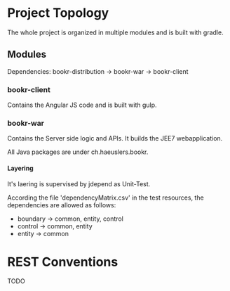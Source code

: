 # Project Topology
The whole project is organized in multiple modules and is built with gradle.

## Modules
Dependencies:
bookr-distribution -> bookr-war -> bookr-client

### bookr-client
Contains the Angular JS code and is built with gulp.

### bookr-war
Contains the Server side logic and APIs. It builds the JEE7 webapplication. 

All Java packages are under ch.haeuslers.bookr. 

#### Layering
It's laering is supervised by jdepend as Unit-Test.

According the file 'dependencyMatrix.csv' in the test resources, the dependencies are allowed as follows:

- boundary -> common, entity, control
- control -> common, entity
- entity -> common

# REST Conventions

TODO

